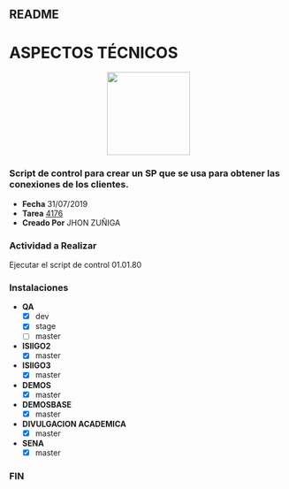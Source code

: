 ## README
# ASPECTOS TÉCNICOS
<p align="center"><img src="https://www.siigo.com/wp-content/uploads/2019/05/Logo-Siigo.png" width="150"></p>


### Script de control para crear un SP que se usa para obtener las conexiones de los clientes.
- **Fecha**			    31/07/2019
- **Tarea**				[4176](https://dev.azure.com/SiigoDevOps/Siigo/_workitems/edit/4716)
- **Creado Por**		JHON ZUÑIGA
### Actividad a Realizar
Ejecutar el script de control 01.01.80
### Instalaciones
- **QA** 			              
  - [x] dev
  - [x] stage 
  - [ ] master
- **ISIIGO2**
  - [x] master
- **ISIIGO3**
  - [x] master
- **DEMOS**
  - [x] master
- **DEMOSBASE**
  - [x] master
- **DIVULGACION ACADEMICA**
  - [x] master
- **SENA**
  - [x] master
### FIN

